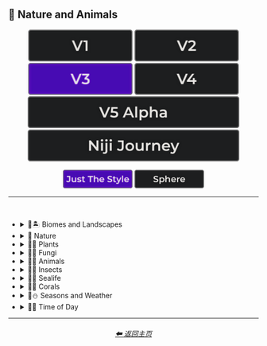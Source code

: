 <h2>🌲 Nature and Animals</h2>

<div align="center">

[<img src="/Images/Repo_Parts/Buttons/Version_Buttons/button_version_V1_inactive.webp?raw=true" alt="MidJourney V1" height="64" />](/Pages/MJ_V1/Style_Pages/Sphere/Nature_and_Animals.md)
[<img src="/Images/Repo_Parts/Buttons/Version_Buttons/button_version_V2_inactive.webp?raw=true" alt="MidJourney V2" height="64" />](/Pages/MJ_V2/Style_Pages/Sphere/Nature_and_Animals.md)
[<img src="/Images/Repo_Parts/Buttons/Version_Buttons/button_version_V3_active.webp?raw=true" alt="MidJourney V3" height="64" />](/Pages/MJ_V3/Style_Pages/Just_The_Style/Nature_and_Animals.md)
[<img src="/Images/Repo_Parts/Buttons/Version_Buttons/button_version_V4_inactive.webp?raw=true" alt="MidJourney V4" height="64" />](/Pages/MJ_V4/Style_Pages/Just_The_Style/Nature_and_Animals.md)
<br>
[<img src="/Images/Repo_Parts/Buttons/Version_Buttons/button_version_V5_Alpha_inactive_half.webp?raw=true" alt="MidJourney V5" height="64" />](/Pages/MJ_V5/Style_Pages/Just_The_Style/Nature_and_Animals.md)
[<img src="/Images/Repo_Parts/Buttons/Version_Buttons/button_version_niji_inactive_half.webp?raw=true" alt="Niji Journey" height="64" />](/Pages/Niji_Journey/Style_Pages/Nature_and_Animals.md)

[<img src="/Images/Repo_Parts/Buttons/Image_Type_Buttons/button_just_the_style_active.webp?raw=true" alt="Just The Style" width="140.5" />](/Pages/MJ_V3/Style_Pages/Just_The_Style/Nature_and_Animals.md)
[<img src="/Images/Repo_Parts/Buttons/Image_Type_Buttons/button_sphere_inactive.webp?raw=true" alt="Sphere" width="140.5" />](/Pages/MJ_V3/Style_Pages/Sphere/Nature_and_Animals.md)

</div>

<hr>
<br>


- <details><summary>🌲🏝 Biomes and Landscapes</summary><p><div align="center">

	| Biome | Landscape | Surroundings |
	| :-: | :-: | :-: |
	| <img src="/Images/MJ_V3/MidJourney_Styles/Wave_13/Biome.webp?raw=true" width="256" /> | <img src="/Images/MJ_V3/MidJourney_Styles/Wave_13/Landscape.webp?raw=true" width="256" /> | <img src="/Images/MJ_V3/MidJourney_Styles/Wave_14/Surroundings.webp?raw=true" width="256" /> |
	
	<br>
	
	| Setting | Settings |
	| :-: | :-: |
	| <img src="/Images/MJ_V3/MidJourney_Styles/Wave_13/Setting.webp?raw=true" width="256" /> | <img src="/Images/MJ_V3/MidJourney_Styles/Wave_13/Settings.webp?raw=true" width="256" /> |
	
	<br>

	| Woodland | Forest | Rainforest |
	| :-: | :-: | :-: |
	| <img src="/Images/MJ_V3/MidJourney_Styles/Wave_11/Woodland.webp?raw=true" width="256" /> | <img src="/Images/MJ_V3/MidJourney_Styles/Wave_11/Forest.webp?raw=true" width="256" /> | <img src="/Images/MJ_V3/MidJourney_Styles/Wave_11/Rainforest.webp?raw=true" width="256" /> |

	<br>

	| Coniferous Forest | Deciduous Forest |
	| :-: | :-: |
	| <img src="/Images/MJ_V3/MidJourney_Styles/Wave_11/Coniferous_Forest.webp?raw=true" width="256" /> | <img src="/Images/MJ_V3/MidJourney_Styles/Wave_11/Deciduous_Forest.webp?raw=true" width="256" /> |

	<br>

	| Jungle | Junglecore | Tropical |
	| :-: | :-: | :-: |
	| <img src="/Images/MJ_V3/MidJourney_Styles/Wave_11/Jungle.webp?raw=true" width="256" /> | <img src="/Images/MJ_V3/MidJourney_Styles/Junglecore.webp?raw=true" width="256" /> | <img src="/Images/MJ_V3/MidJourney_Styles/Wave_11/Tropical.webp?raw=true" width="256" /> |

	<br>

	| Scrubland | Shrubland | Heathland |
	| :-: | :-: | :-: |
	| <img src="/Images/MJ_V3/MidJourney_Styles/Wave_11/Scrubland.webp?raw=true" width="256" /> | <img src="/Images/MJ_V3/MidJourney_Styles/Wave_11/Shrubland.webp?raw=true" width="256" /> | <img src="/Images/MJ_V3/MidJourney_Styles/Wave_11/Heathland.webp?raw=true" width="256" /> |
	
	<br>
	
	| Thicket | Orchard | Chaparral |
	| :-: | :-: | :-: |
	| <img src="/Images/MJ_V3/MidJourney_Styles/Wave_11/Thicket.webp?raw=true" width="256" /> | <img src="/Images/MJ_V3/MidJourney_Styles/Wave_11/Orchard.webp?raw=true" width="256" /> | <img src="/Images/MJ_V3/MidJourney_Styles/Wave_11/Chaparral.webp?raw=true" width="256" /> |
	
	<br>
	
	| Park | Plains | Meadow |
	| :-: | :-: | :-: |
	| <img src="/Images/MJ_V3/MidJourney_Styles/Park.webp?raw=true" width="256" /> | <img src="/Images/MJ_V3/MidJourney_Styles/Wave_11/Plains.webp?raw=true" width="256" /> | <img src="/Images/MJ_V3/MidJourney_Styles/Wave_11/Meadow.webp?raw=true" width="256" /> |
	
	<br>
	
	| Grassland | Rangeland | Pasture |
	| :-: | :-: | :-: |
	| <img src="/Images/MJ_V3/MidJourney_Styles/Wave_11/Grassland.webp?raw=true" width="256" /> | <img src="/Images/MJ_V3/MidJourney_Styles/Wave_11/Rangeland.webp?raw=true" width="256" /> | <img src="/Images/MJ_V3/MidJourney_Styles/Wave_11/Pasture.webp?raw=true" width="256" /> |
	
	<br>
	
	| Prairie | Steppe |
	| :-: | :-: |
	| <img src="/Images/MJ_V3/MidJourney_Styles/Wave_11/Prairie.webp?raw=true" width="256" /> | <img src="/Images/MJ_V3/MidJourney_Styles/Wave_11/Steppe.webp?raw=true" width="256" /> |
	
	<br>
	
	| Valley | Foothills |
	| :-: | :-: |
	| <img src="/Images/MJ_V3/MidJourney_Styles/Wave_11/Valley.webp?raw=true" width="256" /> | <img src="/Images/MJ_V3/MidJourney_Styles/Wave_11/Foothills.webp?raw=true" width="256" /> |
	
	<br>
	
	| Grove | Mangrove |
	| :-: | :-: |
	| <img src="/Images/MJ_V3/MidJourney_Styles/Wave_11/Grove.webp?raw=true" width="256" /> | <img src="/Images/MJ_V3/MidJourney_Styles/Wave_11/Mangrove.webp?raw=true" width="256" /> |
	
	<br>
	
	| Swamp | Bayou | Bog |
	| :-: | :-: | :-: |
	| <img src="/Images/MJ_V3/MidJourney_Styles/Wave_11/Swamp.webp?raw=true" width="256" /> | <img src="/Images/MJ_V3/MidJourney_Styles/Wave_11/Bayou.webp?raw=true" width="256" /> | <img src="/Images/MJ_V3/MidJourney_Styles/Wave_11/Bog.webp?raw=true" width="256" /> |
	
	<br>
	
	| Marsh | Wetland |
	| :-: | :-: |
	| <img src="/Images/MJ_V3/MidJourney_Styles/Wave_11/Marsh.webp?raw=true" width="256" /> | <img src="/Images/MJ_V3/MidJourney_Styles/Wave_11/Wetland.webp?raw=true" width="256" /> |
	
	<br>
	
	| Muskeg | Fen |
	| :-: | :-: |
	| <img src="/Images/MJ_V3/MidJourney_Styles/Wave_11/Muskeg.webp?raw=true" width="256" /> | <img src="/Images/MJ_V3/MidJourney_Styles/Wave_11/Fen.webp?raw=true" width="256" /> |
	
	<br>
	
	| Tundra | Glacier |
	| :-: | :-: |
	| <img src="/Images/MJ_V3/MidJourney_Styles/Wave_11/Tundra.webp?raw=true" width="256" /> | <img src="/Images/MJ_V3/MidJourney_Styles/Wave_11/Glacier.webp?raw=true" width="256" /> |

	<br>

	| Arctic | Polar |
	| :-: | :-: |
	| <img src="/Images/MJ_V3/MidJourney_Styles/Wave_11/Arctic.webp?raw=true" width="256" /> | <img src="/Images/MJ_V3/MidJourney_Styles/Polar.webp?raw=true" width="256" /> |
	
	<br>

	| Desert | Desertwave | Dunes |
	| :-: | :-: | :-: |
	| <img src="/Images/MJ_V3/MidJourney_Styles/Wave_11/Desert.webp?raw=true" width="256" /> | <img src="/Images/MJ_V3/MidJourney_Styles/Wave_10/Desertwave.webp?raw=true" width="256" /> | <img src="/Images/MJ_V3/MidJourney_Styles/Wave_11/Dunes.webp?raw=true" width="256" /> |

	<br>

	| Savanna | Dryland |
	| :-: | :-: |
	| <img src="/Images/MJ_V3/MidJourney_Styles/Wave_11/Savanna.webp?raw=true" width="256" /> | <img src="/Images/MJ_V3/MidJourney_Styles/Wave_11/Dryland.webp?raw=true" width="256" /> |
	
	<br>
	
	| Beach | Mediterranean |
	| :-: | :-: |
	| <img src="/Images/MJ_V3/MidJourney_Styles/Wave_11/Beach.webp?raw=true" width="256" /> | <img src="/Images/MJ_V3/MidJourney_Styles/Mediterranean.webp?raw=true" width="256" /> |

	<br>

	| Seaside | Sea | Deep Sea |
	| :-: | :-: | :-: |
	| <img src="/Images/MJ_V3/MidJourney_Styles/Seaside.webp?raw=true" width="256" /> | <img src="/Images/MJ_V3/MidJourney_Styles/Sea.webp?raw=true" width="256" /> | <img src="/Images/MJ_V3/MidJourney_Styles/Wave_11/Deep_Sea.webp?raw=true" width="256" /> |
	
	<br>

	| Ocean | Ocean Grunge | Aquascape |
	| :-: | :-: | :-: |
	| <img src="/Images/MJ_V3/MidJourney_Styles/Ocean.webp?raw=true" width="256" /> | <img src="/Images/MJ_V3/MidJourney_Styles/Wave_10/Ocean_Grunge.webp?raw=true" width="256" /> | <img src="/Images/MJ_V3/MidJourney_Styles/Aquascape.webp?raw=true" width="256" /> |

	<br>

	| Pond | Springs |
	| :-: | :-: |
	| <img src="/Images/MJ_V3/MidJourney_Styles/Wave_12/Pond.webp?raw=true" width="256" /> | <img src="/Images/MJ_V3/MidJourney_Styles/Wave_14/Springs.webp?raw=true" width="256" /> |

	<br>

	| River | Lake | Waterfall |
	| :-: | :-: | :-: |
	| <img src="/Images/MJ_V3/MidJourney_Styles/River.webp?raw=true" width="256" /> | <img src="/Images/MJ_V3/MidJourney_Styles/Lake.webp?raw=true" width="256" /> | <img src="/Images/MJ_V3/MidJourney_Styles/Waterfall.webp?raw=true" width="256" /> |
	
	<br>

	| Coral Reef | Reefwave | Kelp Forest |
	| :-: | :-: | :-: |
	| <img src="/Images/MJ_V3/MidJourney_Styles/Wave_11/Coral_Reef.webp?raw=true" width="256" /> | <img src="/Images/MJ_V3/MidJourney_Styles/Reefwave.webp?raw=true" width="256" /> | <img src="/Images/MJ_V3/MidJourney_Styles/Wave_11/Kelp_Forest.webp?raw=true" width="256" /> |

	<br>

	| Estuary | Floodplain | Hot Springs |
	| :-: | :-: | :-: |
	| <img src="/Images/MJ_V3/MidJourney_Styles/Wave_11/Estuary.webp?raw=true" width="256" /> | <img src="/Images/MJ_V3/MidJourney_Styles/Wave_11/Floodplain.webp?raw=true" width="256" /> | <img src="/Images/MJ_V3/MidJourney_Styles/Wave_11/Hot_Springs.webp?raw=true" width="256" /> |

	<br>

	| Canyon | Mountains | Elevation |
	| :-: | :-: | :-: |
	| <img src="/Images/MJ_V3/MidJourney_Styles/Canyon.webp?raw=true" width="256" /> | <img src="/Images/MJ_V3/MidJourney_Styles/Wave_10/Mountains.webp?raw=true" width="256" /> | <img src="/Images/MJ_V3/MidJourney_Styles/Wave_14/Elevation.webp?raw=true" width="256" /> |

	<br>

	| Crag | Cave |
	| :-: | :-: |
	| <img src="/Images/MJ_V3/MidJourney_Styles/Wave_11/Crag.webp?raw=true" width="256" /> | <img src="/Images/MJ_V3/MidJourney_Styles/Wave_11/Cave.webp?raw=true" width="256" /> |

	<br>

	| Volcano | Volcanic |
	| :-: | :-: |
	| <img src="/Images/MJ_V3/MidJourney_Styles/Wave_11/Volcano.webp?raw=true" width="256" /> | <img src="/Images/MJ_V3/MidJourney_Styles/Volcanic.webp?raw=true" width="256" /> |

	<br>
	
	| Wasteland |
	| :-: |
	| <img src="/Images/MJ_V3/MidJourney_Styles/Wasteland.webp?raw=true" width="256" /> |

  </div></p></details>


- <details><summary>🌲 Nature</summary><p><div align="center">

	| Nature | Naturecore | Natural |
	| :-: | :-: | :-: |
	| <img src="/Images/MJ_V3/MidJourney_Styles/Wave_13/Nature.webp?raw=true" width="256" /> | <img src="/Images/MJ_V3/MidJourney_Styles/Naturecore.webp?raw=true" width="256" /> | <img src="/Images/MJ_V3/MidJourney_Styles/Natural.webp?raw=true" width="256" /> |

	<br>

	| Botanical |
	| :-: |
	| <img src="/Images/MJ_V3/MidJourney_Styles/Wave_14/Botanical.webp?raw=true" width="256" /> |

    <br>

	| Atmosphere | Environment | Ozone |
	| :-: | :-: | :-: |
    | <img src="/Images/MJ_V3/MidJourney_Styles/Atmosphere.webp?raw=true" width="256" /> | <img src="/Images/MJ_V3/MidJourney_Styles/Environment.webp?raw=true" width="256" /> | <img src="/Images/MJ_V3/MidJourney_Styles/Wave_14/Ozone.webp?raw=true" width="256" /> |

	<br>

	| Bloom | Bloomcore | Flowercore |
	| :-: | :-: | :-: |
	| <img src="/Images/MJ_V3/MidJourney_Styles/Bloom.webp?raw=true" width="256" /> | <img src="/Images/MJ_V3/MidJourney_Styles/Bloomcore.webp?raw=true" width="256" /> | <img src="/Images/MJ_V3/MidJourney_Styles/Flowercore.webp?raw=true" width="256" /> |

	<br>

	| Mosscore | Mushroomcore |
	| :-: | :-: |
	| <img src="/Images/MJ_V3/MidJourney_Styles/Mosscore.webp?raw=true" width="256" /> | <img src="/Images/MJ_V3/MidJourney_Styles/Mushroomcore.webp?raw=true" width="256" /> |

	<br>

	| Earthcore | Organic | Lush |
	| :-: | :-: | :-: |
	| <img src="/Images/MJ_V3/MidJourney_Styles/Wave_10/Earthcore.webp?raw=true" width="256" /> | <img src="/Images/MJ_V3/MidJourney_Styles/Organic.webp?raw=true" width="256" /> | <img src="/Images/MJ_V3/MidJourney_Styles/Wave_11/Lush.webp?raw=true" width="256" /> |

	<br>
	
	| Garden | Japanese Garden |
	| :-: | :-: |
	| <img src="/Images/MJ_V3/MidJourney_Styles/Wave_12/Garden.webp?raw=true" width="256" /> | <img src="/Images/MJ_V3/MidJourney_Styles/Wave_14/Japanese_Garden.webp?raw=true" width="256" /> |
	
	<br>
	
	| Biopunk | Forestpunk | Groundcore |
	| :-: | :-: | :-: |
	| <img src="/Images/MJ_V3/MidJourney_Styles/Biopunk.webp?raw=true" width="256" /> | <img src="/Images/MJ_V3/MidJourney_Styles/Forestpunk.webp?raw=true" width="256" /> | <img src="/Images/MJ_V3/MidJourney_Styles/Wave_10/Groundcore.webp?raw=true" width="256" /> |
	
	<br>

	| Icepunk | Frostpunk | Stonepunk |
	| :-: | :-: | :-: |
	| <img src="/Images/MJ_V3/MidJourney_Styles/Icepunk.webp?raw=true" width="256" /> | <img src="/Images/MJ_V3/MidJourney_Styles/Wave_14/Frostpunk.webp?raw=true" width="256" /> | <img src="/Images/MJ_V3/MidJourney_Styles/Stonepunk.webp?raw=true" width="256" /> |
	
	<br>

	| Creature | Frogcore | Paleocore |
	| :-: | :-: | :-: |
    | <img src="/Images/MJ_V3/MidJourney_Styles/Wave_10/Creature.webp?raw=true" width="256" /> | <img src="/Images/MJ_V3/MidJourney_Styles/Wave_10/Frogcore.webp?raw=true" width="256" /> | <img src="/Images/MJ_V3/MidJourney_Styles/Wave_10/Paleocore.webp?raw=true" width="256" /> |

	<br>

	| Crowcore | Ravencore |
	| :-: | :-: |
	| <img src="/Images/MJ_V3/MidJourney_Styles/Wave_10/Crowcore.webp?raw=true" width="256" /> | <img src="/Images/MJ_V3/MidJourney_Styles/Wave_10/Ravencore.webp?raw=true" width="256" /> |
		
	<br>

	| Islandpunk | Seapunk | Selkiecore |
	| :-: | :-: | :-: |
	| <img src="/Images/MJ_V3/MidJourney_Styles/Islandpunk.webp?raw=true" width="256" /> | <img src="/Images/MJ_V3/MidJourney_Styles/Seapunk.webp?raw=true" width="256" /> | <img src="/Images/MJ_V3/MidJourney_Styles/Wave_10/Selkiecore.webp?raw=true" width="256" /> |

    <br>

	| Underwater | Nautical | Wetcore |
	| :-: | :-: | :-: |
	| <img src="/Images/MJ_V3/MidJourney_Styles/Wave_10/Underwater.webp?raw=true" width="256" /> | <img src="/Images/MJ_V3/MidJourney_Styles/Nautical.webp?raw=true" width="256" /> | <img src="/Images/MJ_V3/MidJourney_Styles/Wave_10/Wetcore.webp?raw=true" width="256" /> |

	<br>

	| Anthropomorphic | Nautical Nonsense |
	| :-: | :-: |
	| <img src="/Images/MJ_V3/MidJourney_Styles/Wave_11/Anthropomorphic.webp?raw=true" width="256" /> |<img src="/Images/MJ_V3/MidJourney_Styles/Wave_11/Nautical_Nonsense.webp?raw=true" width="256" /> |

	<br>

	| Solarpunk | Lunarpunk |
	| :-: | :-: |
	| <img src="/Images/MJ_V3/MidJourney_Styles/Solarpunk.webp?raw=true" width="256" /> | <img src="/Images/MJ_V3/MidJourney_Styles/Lunarpunk.webp?raw=true" width="256" /> |

  </div></p></details>


- <details><summary>🌲🌱 Plants</summary><p><div align="center">

	| Plant | Plants |
	| :-: | :-: |
	| <img src="/Images/MJ_V3/MidJourney_Styles/Plant.webp?raw=true" width="256" /> | <img src="/Images/MJ_V3/MidJourney_Styles/Wave_13/Plants.webp?raw=true" width="256" /> |

	<br>

	| Grass | Grassy |
	| :-: | :-: |
	| <img src="/Images/MJ_V3/MidJourney_Styles/Grass.webp?raw=true" width="256" /> | <img src="/Images/MJ_V3/MidJourney_Styles/Grassy.webp?raw=true" width="256" /> |
	
	<br>
	
	| Fern | Wheat | Aloe |
	| :-: | :-: | :-: |
	| <img src="/Images/MJ_V3/MidJourney_Styles/Wave_11/Fern.webp?raw=true" width="256" /> | <img src="/Images/MJ_V3/MidJourney_Styles/Wave_11/Wheat.webp?raw=true" width="256" /> | <img src="/Images/MJ_V3/MidJourney_Styles/Wave_11/Aloe.webp?raw=true" width="256" /> |
	
	<br>

	| Flowers | Floral | Vines |
	| :-: | :-: | :-: |
	| <img src="/Images/MJ_V3/MidJourney_Styles/Flowers.webp?raw=true" width="256" /> | <img src="/Images/MJ_V3/MidJourney_Styles/Floral.webp?raw=true" width="256" /> | <img src="/Images/MJ_V3/MidJourney_Styles/Vines.webp?raw=true" width="256" /> |
	
	<br>

	| Tulip | Rose | Lilac |
	| :-: | :-: | :-: |
	| <img src="/Images/MJ_V3/MidJourney_Styles/Tulip.webp?raw=true" width="256" /> | <img src="/Images/MJ_V3/MidJourney_Styles/Rose.webp?raw=true" width="256" /> | <img src="/Images/MJ_V3/MidJourney_Styles/Lilac.webp?raw=true" width="256" /> |

	<br>

	| Dandelion | Daffodil |
	| :-: | :-: |
	| <img src="/Images/MJ_V3/MidJourney_Styles/Dandelion.webp?raw=true" width="256" /> | <img src="/Images/MJ_V3/MidJourney_Styles/Daffodil.webp?raw=true" width="256" /> |

	<br>
	
	| Tree Bark | Branches | Leaves |
	| :-: | :-: | :-: |
	| <img src="/Images/MJ_V3/MidJourney_Styles/Tree_Bark.webp?raw=true" width="256" /> | <img src="/Images/MJ_V3/MidJourney_Styles/Branches.webp?raw=true" width="256" /> | <img src="/Images/MJ_V3/MidJourney_Styles/Leaves.webp?raw=true" width="256" /> |
	
	<br>
	
	| Pinecone | Acorn | Sapling |
	| :-: | :-: | :-: |
	| <img src="/Images/MJ_V3/MidJourney_Styles/Pinecone.webp?raw=true" width="256" /> | <img src="/Images/MJ_V3/MidJourney_Styles/Acorn.webp?raw=true" width="256" /> | <img src="/Images/MJ_V3/MidJourney_Styles/Wave_11/Sapling.webp?raw=true" width="256" /> |

	<br>
	
	| Moss | Hemp |
	| :-: | :-: |
	| <img src="/Images/MJ_V3/MidJourney_Styles/Moss.webp?raw=true" width="256" /> | <img src="/Images/MJ_V3/MidJourney_Styles/Hemp.webp?raw=true" width="256" /> |
	
	<br>

	| Cactus | Bamboo |
	| :-: | :-: |
	| <img src="/Images/MJ_V3/MidJourney_Styles/Cactus.webp?raw=true" width="256" /> | <img src="/Images/MJ_V3/MidJourney_Styles/Bamboo.webp?raw=true" width="256" /> |

	<br>
	
	| Straw | Straw-Bale |
	| :-: | :-: |
	| <img src="/Images/MJ_V3/MidJourney_Styles/Straw.webp?raw=true" width="256" /> | <img src="/Images/MJ_V3/MidJourney_Styles/Straw-Bale.webp?raw=true" width="256" /> |
	
	<br>
	
	| Hay | Hay-Bale |
	| :-: | :-: |
	| <img src="/Images/MJ_V3/MidJourney_Styles/Hay.webp?raw=true" width="256" /> | <img src="/Images/MJ_V3/MidJourney_Styles/Hay-Bale.webp?raw=true" width="256" /> |

	<br>
	
	| Lily Pads | Water Lilies |
	| :-: | :-: |
	| <img src="/Images/MJ_V3/MidJourney_Styles/Wave_11/Lily_Pads.webp?raw=true" width="256" /> | <img src="/Images/MJ_V3/MidJourney_Styles/Wave_14/Water_Lilies.webp?raw=true" width="256" /> |

	<br>

	| Kelp | Seaweed |
	| :-: | :-: |
	| <img src="/Images/MJ_V3/MidJourney_Styles/Wave_11/Kelp.webp?raw=true" width="256" /> | <img src="/Images/MJ_V3/MidJourney_Styles/Wave_11/Seaweed.webp?raw=true" width="256" /> |

	<br>
	
	| Tendrils |
	| :-: |
	| <img src="/Images/MJ_V3/MidJourney_Styles/Wave_14/Tendrils.webp?raw=true" width="256" /> |

  </div></p></details>


- <details><summary>🌲🍄 Fungi</summary><p><div align="center">

	| Fungi | Mushroom | Mushrooms |
	| :-: | :-: | :-: |
	| <img src="/Images/MJ_V3/MidJourney_Styles/Fungi.webp?raw=true" width="256" /> | <img src="/Images/MJ_V3/MidJourney_Styles/Mushroom.webp?raw=true" width="256" /> | <img src="/Images/MJ_V3/MidJourney_Styles/Mushrooms.webp?raw=true" width="256" /> |
	
	<br>
	
	| Mycelium | Moldy |
	| :-: | :-: |
	| <img src="/Images/MJ_V3/MidJourney_Styles/Mycelium.webp?raw=true" width="256" /> | <img src="/Images/MJ_V3/MidJourney_Styles/Moldy.webp?raw=true" width="256" /> |
	
	<br>
	
	| Clathrus-Ruber | Amanita-Muscaria | Latticed-Stinkhorn |
	| :-: | :-: | :-: |
	| <img src="/Images/MJ_V3/MidJourney_Styles/Clathrus-Ruber.webp?raw=true" width="256" /> | <img src="/Images/MJ_V3/MidJourney_Styles/Amanita-Muscaria.webp?raw=true" width="256" /> | <img src="/Images/MJ_V3/MidJourney_Styles/Latticed-Stinkhorn.webp?raw=true" width="256" /> |
	
	<br>
	
	| Marasmius-Haematocephalus | Entoloma-Hochstetteri | Cyptotrama-Asprata |
	| :-: | :-: | :-: |
	| <img src="/Images/MJ_V3/MidJourney_Styles/Marasmius-Haematocephalus.webp?raw=true" width="256" /> | <img src="/Images/MJ_V3/MidJourney_Styles/Entoloma-Hochstetteri.webp?raw=true" width="256" /> | <img src="/Images/MJ_V3/MidJourney_Styles/Cyptotrama-Asprata.webp?raw=true" width="256" /> |
	
	<br>
	
	| Hygrocybe-Cantharellus | Favolaschia-Calocera | Tremella-Fuciformis |
	| :-: | :-: | :-: |
	| <img src="/Images/MJ_V3/MidJourney_Styles/Hygrocybe-Cantharellus.webp?raw=true" width="256" /> | <img src="/Images/MJ_V3/MidJourney_Styles/Favolaschia-Calocera.webp?raw=true" width="256" /> | <img src="/Images/MJ_V3/MidJourney_Styles/Tremella-Fuciformis.webp?raw=true" width="256" /> |

	
	<br>
	
	| Tremella-Mesenterica | Golden-Scruffy-Collybia | Cystoagaricus-Trisulphuratus |
	| :-: | :-: | :-: |
	| <img src="/Images/MJ_V3/MidJourney_Styles/Tremella-Mesenterica.webp?raw=true" width="256" /> | <img src="/Images/MJ_V3/MidJourney_Styles/Golden-Scruffy-Collybia.webp?raw=true" width="256" /> | <img src="/Images/MJ_V3/MidJourney_Styles/Cystoagaricus-Trisulphuratus.webp?raw=true" width="256" /> |

	<br>
	
	| Clavaria-Zollingeri | Chlorociboria | Mycena Acicula |
	| :-: | :-: | :-: |
	| <img src="/Images/MJ_V3/MidJourney_Styles/Clavaria-Zollingeri.webp?raw=true" width="256" /> | <img src="/Images/MJ_V3/MidJourney_Styles/Chlorociboria.webp?raw=true" width="256" /> | <img src="/Images/MJ_V3/MidJourney_Styles/Mycena_Acicula.webp?raw=true" width="256" /> |
	
	<br>
	
	| Lactarius-Indigo | Laccaria-Amethystina |
	| :-: | :-: |
	| <img src="/Images/MJ_V3/MidJourney_Styles/Lactarius-Indigo.webp?raw=true" width="256" /> | <img src="/Images/MJ_V3/MidJourney_Styles/Laccaria-Amethystina.webp?raw=true" width="256" /> |

  </div></p></details>


- <details><summary>🌲🐹 Animals</summary><p><div align="center">

	| Animal | Animals | Mammal |
	| :-: | :-: | :-: |
	| <img src="/Images/MJ_V3/MidJourney_Styles/Wave_13/Animal.webp?raw=true" width="256" /> | <img src="/Images/MJ_V3/MidJourney_Styles/Wave_13/Animals.webp?raw=true" width="256" /> | <img src="/Images/MJ_V3/MidJourney_Styles/Mammal.webp?raw=true" width="256" /> |

	<br>

	| Human | Humanoid | Humanoid-Forms |
	| :-: | :-: | :-: |
	| <img src="/Images/MJ_V3/MidJourney_Styles/Wave_11/Human.webp?raw=true" width="256" /> | <img src="/Images/MJ_V3/MidJourney_Styles/Humanoid.webp?raw=true" width="256" /> | <img src="/Images/MJ_V3/MidJourney_Styles/Humanoid-Forms.webp?raw=true" width="256" /> |

	<br>

	| Dragon | Dinosaur |
	| :-: | :-: |
	| <img src="/Images/MJ_V3/MidJourney_Styles/Wave_11/Dragon.webp?raw=true" width="256" /> | <img src="/Images/MJ_V3/MidJourney_Styles/Wave_14/Dinosaur.webp?raw=true" width="256" /> |
	
	<br>

	| Dog | Bulldog | Wolf |
	| :-: | :-: | :-: |
	| <img src="/Images/MJ_V3/MidJourney_Styles/Dog.webp?raw=true" width="256" /> | <img src="/Images/MJ_V3/MidJourney_Styles/Bulldog.webp?raw=true" width="256" /> | <img src="/Images/MJ_V3/MidJourney_Styles/Wolf.webp?raw=true" width="256" /> |

	<br>

	| Cat | Calico |
	| :-: | :-: |
	| <img src="/Images/MJ_V3/MidJourney_Styles/Wave_14/Cat.webp?raw=true" width="256" /> | <img src="/Images/MJ_V3/MidJourney_Styles/Wave_14/Calico.webp?raw=true" width="256" /> |

	<br>

	| Tiger | Leopard | Lion |
	| :-: | :-: | :-: |
	| <img src="/Images/MJ_V3/MidJourney_Styles/Tiger.webp?raw=true" width="256" /> | <img src="/Images/MJ_V3/MidJourney_Styles/Wave_14/Leopard.webp?raw=true" width="256" /> | <img src="/Images/MJ_V3/MidJourney_Styles/Lion.webp?raw=true" width="256" /> |

	<br>

	| Chihuahua | Corgi | Shih Tzu |
	| :-: | :-: | :-: |
	| <img src="/Images/MJ_V3/MidJourney_Styles/Wave_14/Chihuahua.webp?raw=true" width="256" /> | <img src="/Images/MJ_V3/MidJourney_Styles/Wave_14/Corgi.webp?raw=true" width="256" /> | <img src="/Images/MJ_V3/MidJourney_Styles/Wave_14/Shih_Tzu.webp?raw=true" width="256" /> |

	<br>
	
	| Cow | Horse | Zebra |
	| :-: | :-: | :-: |
	| <img src="/Images/MJ_V3/MidJourney_Styles/Wave_11/Cow.webp?raw=true" width="256" /> | <img src="/Images/MJ_V3/MidJourney_Styles/Horse.webp?raw=true" width="256" /> | <img src="/Images/MJ_V3/MidJourney_Styles/Zebra.webp?raw=true" width="256" /> |
	
	<br>
	
	| Deer | Fox |
	| :-: | :-: |
	| <img src="/Images/MJ_V3/MidJourney_Styles/Deer.webp?raw=true" width="256" /> | <img src="/Images/MJ_V3/MidJourney_Styles/Fox.webp?raw=true" width="256" /> |
	
	<br>
	
	| Elephant | Giraffe | Kangaroo |
	| :-: | :-: | :-: |
	| <img src="/Images/MJ_V3/MidJourney_Styles/Elephant.webp?raw=true" width="256" /> | <img src="/Images/MJ_V3/MidJourney_Styles/Giraffe.webp?raw=true" width="256" /> | <img src="/Images/MJ_V3/MidJourney_Styles/Kangaroo.webp?raw=true" width="256" /> |
	
	<br>
	
	| Pig | Porcupine |
	| :-: | :-: |
	| <img src="/Images/MJ_V3/MidJourney_Styles/Pig.webp?raw=true" width="256" /> | <img src="/Images/MJ_V3/MidJourney_Styles/Porcupine.webp?raw=true" width="256" /> |

	<br>
	
	| Sheep | Goat | Llama |
	| :-: | :-: | :-: |
	| <img src="/Images/MJ_V3/MidJourney_Styles/Sheep.webp?raw=true" width="256" /> | <img src="/Images/MJ_V3/MidJourney_Styles/Goat.webp?raw=true" width="256" /> | <img src="/Images/MJ_V3/MidJourney_Styles/Wave_14/Llama.webp?raw=true" width="256" /> |

	<br>
	
	| Bear | Grizzly Bear |
	| :-: | :-: |
	| <img src="/Images/MJ_V3/MidJourney_Styles/Wave_12/Bear.webp?raw=true" width="256" /> | <img src="/Images/MJ_V3/MidJourney_Styles/Wave_12/Grizzly_Bear.webp?raw=true" width="256" /> |

	<br>

	| Panda | Polar Bear |
	| :-: | :-: |
	| <img src="/Images/MJ_V3/MidJourney_Styles/Wave_11/Panda.webp?raw=true" width="256" /> | <img src="/Images/MJ_V3/MidJourney_Styles/Wave_11/Polar_Bear.webp?raw=true" width="256" /> |

	<br>
	
	| Monkey | Gorilla |
	| :-: | :-: |
	| <img src="/Images/MJ_V3/MidJourney_Styles/Wave_14/Monkey.webp?raw=true" width="256" /> | <img src="/Images/MJ_V3/MidJourney_Styles/Wave_14/Gorilla.webp?raw=true" width="256" /> |
	
	<br>
	
	| Bird | Dove | Parrot |
	| :-: | :-: | :-: |
	| <img src="/Images/MJ_V3/MidJourney_Styles/Bird.webp?raw=true" width="256" /> | <img src="/Images/MJ_V3/MidJourney_Styles/Dove.webp?raw=true" width="256" /> | <img src="/Images/MJ_V3/MidJourney_Styles/Parrot.webp?raw=true" width="256" /> |

	<br>
	
	| Crow | Eagle | Owl |
	| :-: | :-: | :-: |
	| <img src="/Images/MJ_V3/MidJourney_Styles/Crow.webp?raw=true" width="256" /> | <img src="/Images/MJ_V3/MidJourney_Styles/Eagle.webp?raw=true" width="256" /> | <img src="/Images/MJ_V3/MidJourney_Styles/Owl.webp?raw=true" width="256" /> |
	
	<br>
	
	| Flamingo | Peacock |
	| :-: | :-: |
	| <img src="/Images/MJ_V3/MidJourney_Styles/Flamingo.webp?raw=true" width="256" /> | <img src="/Images/MJ_V3/MidJourney_Styles/Peacock.webp?raw=true" width="256" /> |

	<br>
	
	| Duck | Goose | Turkey |
	| :-: | :-: | :-: |
	| <img src="/Images/MJ_V3/MidJourney_Styles/Wave_14/Duck.webp?raw=true" width="256" /> | <img src="/Images/MJ_V3/MidJourney_Styles/Wave_14/Goose.webp?raw=true" width="256" /> | <img src="/Images/MJ_V3/MidJourney_Styles/Wave_14/Turkey.webp?raw=true" width="256" /> |

	<br>
	
	| Guinea Pig | Capybara |
	| :-: | :-: |
	| <img src="/Images/MJ_V3/MidJourney_Styles/Wave_14/Guinea_Pig.webp?raw=true" width="256" /> | <img src="/Images/MJ_V3/MidJourney_Styles/Wave_14/Capybara.webp?raw=true" width="256" /> |

	<br>
	
	| Rabbit | Squirrel |
	| :-: | :-: |
	| <img src="/Images/MJ_V3/MidJourney_Styles/Rabbit.webp?raw=true" width="256" /> | <img src="/Images/MJ_V3/MidJourney_Styles/Squirrel.webp?raw=true" width="256" /> |
	
	<br>
	
	| Reptile | Snake |
	| :-: | :-: |
	| <img src="/Images/MJ_V3/MidJourney_Styles/Reptile.webp?raw=true" width="256" /> | <img src="/Images/MJ_V3/MidJourney_Styles/Snake.webp?raw=true" width="256" /> |
	
	<br>
	
	| Frog | Toad |
	| :-: | :-: |
	| <img src="/Images/MJ_V3/MidJourney_Styles/Frog.webp?raw=true" width="256" /> | <img src="/Images/MJ_V3/MidJourney_Styles/Toad.webp?raw=true" width="256" /> |
	
	<br>
	
	| Fish | Penguin |
	| :-: | :-: |
	| <img src="/Images/MJ_V3/MidJourney_Styles/Fish.webp?raw=true" width="256" /> | <img src="/Images/MJ_V3/MidJourney_Styles/Penguin.webp?raw=true" width="256" /> |

	<br>
	
	| Pegasus | Minotaur |
	| :-: | :-: |
	| <img src="/Images/MJ_V3/MidJourney_Styles/Wave_14/Pegasus.webp?raw=true" width="256" /> | <img src="/Images/MJ_V3/MidJourney_Styles/Wave_14/Minotaur.webp?raw=true" width="256" /> |

  </div></p></details>


- <details><summary>🌲🦋 Insects</summary><p><div align="center">

	| Worms | Earthworm | Sandworm |
	| :-: | :-: | :-: |
	| <img src="/Images/MJ_V3/MidJourney_Styles/Wave_11/Worms.webp?raw=true" width="256" /> | <img src="/Images/MJ_V3/MidJourney_Styles/Earthworm.webp?raw=true" width="256" /> | <img src="/Images/MJ_V3/MidJourney_Styles/Wave_14/Sandworm.webp?raw=true" width="256" /> |

	<br>

	| Caterpillar | Butterfly |
	| :-: | :-: |
	| <img src="/Images/MJ_V3/MidJourney_Styles/Wave_11/Caterpillar.webp?raw=true" width="256" /> | <img src="/Images/MJ_V3/MidJourney_Styles/Wave_11/Butterfly.webp?raw=true" width="256" /> |

	<br>
	
	| Ant | Bee | Grasshopper |
	| :-: | :-: | :-: |
	| <img src="/Images/MJ_V3/MidJourney_Styles/Ant.webp?raw=true" width="256" /> | <img src="/Images/MJ_V3/MidJourney_Styles/Bee.webp?raw=true" width="256" /> | <img src="/Images/MJ_V3/MidJourney_Styles/Grasshopper.webp?raw=true" width="256" /> |

  </div></p></details>


- <details><summary>🌲🦞 Sealife</summary><p><div align="center">

	| Sealife |
	| :-: |
	| <img src="/Images/MJ_V3/MidJourney_Styles/Wave_13/Sealife.webp?raw=true" width="256" /> |
	
	<br>

	| Jellyfish |
	| :-: |
	| <img src="/Images/MJ_V3/MidJourney_Styles/Jellyfish.webp?raw=true" width="256" /> |

	<br>
	
	| Fish | Zebrafish |
	| :-: | :-: |
	| <img src="/Images/MJ_V3/MidJourney_Styles/Wave_14/Fish.webp?raw=true" width="256" /> | <img src="/Images/MJ_V3/MidJourney_Styles/Wave_14/Zebrafish.webp?raw=true" width="256" /> |
	
	<br>
	
	| Whale | Shark |
	| :-: | :-: |
	| <img src="/Images/MJ_V3/MidJourney_Styles/Wave_14/Whale.webp?raw=true" width="256" /> | <img src="/Images/MJ_V3/MidJourney_Styles/Wave_14/Shark.webp?raw=true" width="256" /> |
	
	<br>
	
	| Turtle |
	| :-: |
	| <img src="/Images/MJ_V3/MidJourney_Styles/Wave_14/Turtle.webp?raw=true" width="256" /> |

	<br>
	
	| Clam | Oyster |
	| :-: | :-: |
	| <img src="/Images/MJ_V3/MidJourney_Styles/Clam.webp?raw=true" width="256" /> | <img src="/Images/MJ_V3/MidJourney_Styles/Oyster.webp?raw=true" width="256" /> |

	<br>
	
	| Sea Anemone | Sea Urchin |
	| :-: | :-: |
	| <img src="/Images/MJ_V3/MidJourney_Styles/Sea_Anemone.webp?raw=true" width="256" /> | <img src="/Images/MJ_V3/MidJourney_Styles/Sea_Urchin.webp?raw=true" width="256" /> |

	<br>

	| Crinoid |
	| :-: |
	| <img src="/Images/MJ_V3/MidJourney_Styles/Crinoid.webp?raw=true" width="256" /> |

	<br>
	
	| Fish-Eye | Blue-Pinkgill |
	| :-: | :-: |
	| <img src="/Images/MJ_V3/MidJourney_Styles/Fish-Eye.webp?raw=true" width="256" /> | <img src="/Images/MJ_V3/MidJourney_Styles/Blue-Pinkgill.webp?raw=true" width="256" /> |

  </div></p></details>



- <details><summary>🌲🐙 Corals</summary><p><div align="center">

	| Coral |
	| :-: |
	| <img src="/Images/MJ_V3/MidJourney_Styles/Wave_13/Coral.webp?raw=true" width="256" /> |
	
	<br>

	| Madrepora-Oculata | Zoanthid |
	| :-: | :-: |
	| <img src="/Images/MJ_V3/MidJourney_Styles/Madrepora-Oculata.webp?raw=true" width="256" /> | <img src="/Images/MJ_V3/MidJourney_Styles/Zoanthid.webp?raw=true" width="256" /> |

	<br>

	| Corynactis-Californica | Euphylliidae |
	| :-: | :-: |
	| <img src="/Images/MJ_V3/MidJourney_Styles/Corynactis-Californica.webp?raw=true" width="256" /> | <img src="/Images/MJ_V3/MidJourney_Styles/Euphylliidae.webp?raw=true" width="256" /> |

	<br>

	| Corynactis-Annulata | Caulastraea-Furcata |
	| :-: | :-: |
	| <img src="/Images/MJ_V3/MidJourney_Styles/Corynactis-Annulata.webp?raw=true" width="256" /> | <img src="/Images/MJ_V3/MidJourney_Styles/Caulastraea-Furcata.webp?raw=true" width="256" /> |

	<br>

	| Ricordea | Acropora-Secale |
	| :-: | :-: |
	| <img src="/Images/MJ_V3/MidJourney_Styles/Ricordea.webp?raw=true" width="256" /> | <img src="/Images/MJ_V3/MidJourney_Styles/Acropora-Secale.webp?raw=true" width="256" /> |

	<br>

	| Corynactis | Favites-Halicora | Favites-Pentagona |
	| :-: | :-: | :-: |
	| <img src="/Images/MJ_V3/MidJourney_Styles/Corynactis.webp?raw=true" width="256" /> | <img src="/Images/MJ_V3/MidJourney_Styles/Favites-Halicora.webp?raw=true" width="256" /> | <img src="/Images/MJ_V3/MidJourney_Styles/Favites-Pentagona.webp?raw=true" width="256" /> |

	<br>

	| Tubastraea-Faulkneri | Pseudodiploria-Strigosa |
	| :-: | :-: |
	| <img src="/Images/MJ_V3/MidJourney_Styles/Tubastraea-Faulkneri.webp?raw=true" width="256" /> | <img src="/Images/MJ_V3/MidJourney_Styles/Pseudodiploria-Strigosa.webp?raw=true" width="256" /> |

	<br>

	| Euphyllia-Ancora | Euphyllia-Divisa | Euphyllia-Glabrescens |
	| :-: | :-: | :-: |
	| <img src="/Images/MJ_V3/MidJourney_Styles/Euphyllia-Ancora.webp?raw=true" width="256" /> | <img src="/Images/MJ_V3/MidJourney_Styles/Euphyllia-Divisa.webp?raw=true" width="256" /> | <img src="/Images/MJ_V3/MidJourney_Styles/Euphyllia-Glabrescens.webp?raw=true" width="256" /> |

  </div></p></details>


- <details><summary>🌲⛄ Seasons and Weather</summary><p><div align="center">

	| Seasons | Spring | Summer |
	| :-: | :-: | :-: |
	| <img src="/Images/MJ_V3/MidJourney_Styles/Seasons.webp?raw=true" width="256" /> | <img src="/Images/MJ_V3/MidJourney_Styles/Spring.webp?raw=true" width="256" /> | <img src="/Images/MJ_V3/MidJourney_Styles/Summer.webp?raw=true" width="256" /> |
	
	<br>
	
	| Autumn | Winter |
	| :-: | :-: |
	| <img src="/Images/MJ_V3/MidJourney_Styles/Autumn.webp?raw=true" width="256" /> | <img src="/Images/MJ_V3/MidJourney_Styles/Winter.webp?raw=true" width="256" /> |

	<br>
	
	| Weather | Weathercore | Overcast |
	| :-: | :-: | :-: |
	| <img src="/Images/MJ_V3/MidJourney_Styles/Wave_13/Weather.webp?raw=true" width="256" /> | <img src="/Images/MJ_V3/MidJourney_Styles/Wave_10/Weathercore.webp?raw=true" width="256" /> | <img src="/Images/MJ_V3/MidJourney_Styles/Wave_10/Overcast.webp?raw=true" width="256" /> |

	<br>

	| Breeze | Wind |
	| :-: | :-: |
	| <img src="/Images/MJ_V3/MidJourney_Styles/Wave_11/Breeze.webp?raw=true" width="256" /> | <img src="/Images/MJ_V3/MidJourney_Styles/Wave_11/Wind.webp?raw=true" width="256" /> |

	<br>
	
	| Moonbow | Fogbow |
	| :-: | :-: |
	| <img src="/Images/MJ_V3/MidJourney_Styles/Moonbow.webp?raw=true" width="256" /> | <img src="/Images/MJ_V3/MidJourney_Styles/Fogbow.webp?raw=true" width="256" /> |

	<br>

    | Rain | Downpour |
    | :-: | :-: |
    | <img src="/Images/MJ_V3/MidJourney_Styles/Rain.webp?raw=true" width="256" /> | <img src="/Images/MJ_V3/MidJourney_Styles/Wave_11/Downpour.webp?raw=true" width="256" /> |

	<br>

	| Sleet | Snow | Hail |
	| :-: | :-: | :-: |
	| <img src="/Images/MJ_V3/MidJourney_Styles/Sleet.webp?raw=true" width="256" /> | <img src="/Images/MJ_V3/MidJourney_Styles/Snow.webp?raw=true" width="256" /> | <img src="/Images/MJ_V3/MidJourney_Styles/Hail.webp?raw=true" width="256" /> |

	<br>

	| Lightning | Lightning Bolt |
	| :-: | :-: |
	| <img src="/Images/MJ_V3/MidJourney_Styles/Lightning.webp?raw=true" width="256" /> | <img src="/Images/MJ_V3/MidJourney_Styles/Lightning_Bolt.webp?raw=true" width="256" /> |

	<br>

	| Lightningwave | Thunderbolt |
	| :-: | :-: |
	| <img src="/Images/MJ_V3/MidJourney_Styles/Wave_10/Lightningwave.webp?raw=true" width="256" /> | <img src="/Images/MJ_V3/MidJourney_Styles/Thunderbolt.webp?raw=true" width="256" /> |

	<br>

    | Hurricane | Tornado | Microburst |
    | :-: | :-: | :-: |
    | <img src="/Images/MJ_V3/MidJourney_Styles/Hurricane.webp?raw=true" width="256" /> | <img src="/Images/MJ_V3/MidJourney_Styles/Tornado.webp?raw=true" width="256" /> | <img src="/Images/MJ_V3/MidJourney_Styles/Wave_11/Microburst.webp?raw=true" width="256" /> |

	<br>

    | Storm | Stormy |
    | :-: | :-: |
    | <img src="/Images/MJ_V3/MidJourney_Styles/Storm.webp?raw=true" width="256" /> | <img src="/Images/MJ_V3/MidJourney_Styles/Stormy.webp?raw=true" width="256" /> |

	<br>

	| Sandstorm |
	| :-: |
	| <img src="/Images/MJ_V3/MidJourney_Styles/Sandstorm.webp?raw=true" width="256" /> |

	<br>

	| Heat | Heatwave | Eruption |
	| :-: | :-: | :-: |
	| <img src="/Images/MJ_V3/MidJourney_Styles/Wave_11/Heat.webp?raw=true" width="256" /> | <img src="/Images/MJ_V3/MidJourney_Styles/Wave_10/Heatwave.webp?raw=true" width="256" /> | <img src="/Images/MJ_V3/MidJourney_Styles/Eruption.webp?raw=true" width="256" /> |

	<br>

	| Tsunami | Flood | Flooded |
	| :-: | :-: | :-: |
	| <img src="/Images/MJ_V3/MidJourney_Styles/Wave_11/Tsunami.webp?raw=true" width="256" /> | <img src="/Images/MJ_V3/MidJourney_Styles/Wave_11/Flood.webp?raw=true" width="256" /> | <img src="/Images/MJ_V3/MidJourney_Styles/Wave_11/Flooded.webp?raw=true" width="256" /> |

	<br>

	| Frozen-in-Time Photograph |
	| :-: |
	| <img src="/Images/MJ_V3/MidJourney_Styles/Frozen-in-Time_Photograph.webp?raw=true" width="256" /> |

  </div></p></details>


- <details><summary>🌲🌞 Time of Day</summary><p><div align="center">

	| Morning | Midday | Day |
	| :-: | :-: | :-: |
	| <img src="/Images/MJ_V3/MidJourney_Styles/Morning.webp?raw=true" width="256" /> | <img src="/Images/MJ_V3/MidJourney_Styles/Midday.webp?raw=true" width="256" /> | <img src="/Images/MJ_V3/MidJourney_Styles/Wave_13/Day.webp?raw=true" width="256" /> |

	<br>

	| Noon | Afternoon |
	| :-: | :-: |
	| <img src="/Images/MJ_V3/MidJourney_Styles/Noon.webp?raw=true" width="256" /> | <img src="/Images/MJ_V3/MidJourney_Styles/Afternoon.webp?raw=true" width="256" /> |

	<br>

	| Dusk | Night |
	| :-: | :-: |
	| <img src="/Images/MJ_V3/MidJourney_Styles/Dusk.webp?raw=true" width="256" /> | <img src="/Images/MJ_V3/MidJourney_Styles/Night.webp?raw=true" width="256" /> |

	<br>

	| Midnight | Twilight | Dawn |
	| :-: | :-: | :-: |
	| <img src="/Images/MJ_V3/MidJourney_Styles/Midnight.webp?raw=true" width="256" /> | <img src="/Images/MJ_V3/MidJourney_Styles/Twilight.webp?raw=true" width="256" /> | <img src="/Images/MJ_V3/MidJourney_Styles/Dawn.webp?raw=true" width="256" /> |

  </div></p></details>


<hr><!--------------->
<div align="center">
<h6><a href="/README.md">⬅ 返回主页</a></h6>
</div>